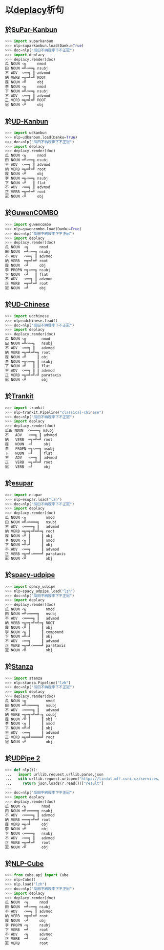 # 以[deplacy](https://koichiyasuoka.github.io/deplacy/)析句

## 於[SuPar-Kanbun](https://github.com/KoichiYasuoka/SuPar-Kanbun)

```py
>>> import suparkanbun
>>> nlp=suparkanbun.load(Danku=True)
>>> doc=nlp("瓜田不納履李下不正冠")
>>> import deplacy
>>> deplacy.render(doc)
瓜 NOUN <╗     nmod
田 NOUN ═╝<══╗ nsubj
不 ADV  <══╗ ║ advmod
納 VERB ═╗═╝═╝ ROOT
履 NOUN <╝     obj
李 NOUN <╗     nmod
下 NOUN ═╝<══╗ nsubj
不 ADV  <══╗ ║ advmod
正 VERB ═╗═╝═╝ ROOT
冠 NOUN <╝     obj
```

## 於[UD-Kanbun](https://github.com/KoichiYasuoka/UD-Kanbun)

```py
>>> import udkanbun
>>> nlp=udkanbun.load(Danku=True)
>>> doc=nlp("瓜田不納履李下不正冠")
>>> import deplacy
>>> deplacy.render(doc)
瓜 NOUN <╗     nmod
田 NOUN ═╝<══╗ nsubj
不 ADV  <══╗ ║ advmod
納 VERB ═╗═╝═╝ root
履 NOUN <╝     obj
李 NOUN ═╗<══╗ nsubj
下 NOUN <╝   ║ flat
不 ADV  <══╗ ║ advmod
正 VERB ═╗═╝═╝ root
冠 NOUN <╝     obj
```

## 於[GuwenCOMBO](https://github.com/KoichiYasuoka/GuwenCOMBO)

```py
>>> import guwencombo
>>> nlp=guwencombo.load(Danku=True)
>>> doc=nlp("瓜田不納履李下不正冠")
>>> import deplacy
>>> deplacy.render(doc)
瓜 NOUN  <╗     nmod
田 NOUN  ═╝<══╗ nsubj
不 ADV   <══╗ ║ advmod
納 VERB  ═╗═╝═╝ root
履 NOUN  <╝     obj
李 PROPN ═╗<══╗ nsubj
下 NOUN  <╝   ║ flat
不 ADV   <══╗ ║ advmod
正 VERB  ═╗═╝═╝ root
冠 NOUN  <╝     obj
```

## 於[UD-Chinese](https://pypi.org/project/udchinese)

```py
>>> import udchinese
>>> nlp=udchinese.load()
>>> doc=nlp("瓜田不納履李下不正冠")
>>> import deplacy
>>> deplacy.render(doc)
瓜 NOUN <╗       nmod
田 NOUN ═╝<══╗   nsubj
不 ADV  <══╗ ║   advmod
納 VERB ═╗═╝═╝═╗ root
履 NOUN <╝     ║ obj
李 NOUN ═╗<══╗ ║ nsubj
下 NOUN <╝   ║ ║ flat
不 ADV  <══╗ ║ ║ advmod
正 VERB ═╗═╝═╝<╝ parataxis
冠 NOUN <╝       obj
```

## 於[Trankit](https://github.com/nlp-uoregon/trankit)

```py
>>> import trankit
>>> nlp=trankit.Pipeline("classical-chinese")
>>> doc=nlp("瓜田不納履李下不正冠")
>>> import deplacy
>>> deplacy.render(doc)
瓜田 NOUN  <════╗ nsubj
不   ADV   <══╗ ║ advmod
納   VERB  ═╗═╝═╝ root
履   NOUN  <╝     obj
李   PROPN ═╗<══╗ nsubj
下   NOUN  <╝   ║ flat
不   ADV   <══╗ ║ advmod
正   VERB  ═╗═╝═╝ root
冠   VERB  <╝     obj
```

## 於[esupar](https://github.com/KoichiYasuoka/esupar)

```py
>>> import esupar
>>> nlp=esupar.load("lzh")
>>> doc=nlp("瓜田不納履李下不正冠")
>>> import deplacy
>>> deplacy.render(doc)
瓜 NOUN <╗         nmod
田 NOUN ═╝<════╗   nsubj
不 ADV  <════╗ ║   advmod
納 VERB ═╗═╗═╝═╝═╗ root
履 NOUN <╝ ║     ║ obj
李 NOUN <╗ ║     ║ nmod
下 NOUN ═╝<╝     ║ obj
不 ADV  <══╗     ║ advmod
正 VERB ═╗═╝<════╝ parataxis
冠 NOUN <╝         obj
```

## 於[spacy-udpipe](https://github.com/TakeLab/spacy-udpipe)

```py
>>> import spacy_udpipe
>>> nlp=spacy_udpipe.load("lzh")
>>> doc=nlp("瓜田不納履李下不正冠")
>>> import deplacy
>>> deplacy.render(doc)
瓜 NOUN <╗         nmod
田 NOUN ═╝<════╗   nsubj
不 ADV  <════╗ ║   advmod
納 VERB ═╗═╗═╝═╝═╗ ROOT
履 NOUN <╝ ║     ║ obj
李 NOUN <╗ ║     ║ compound
下 NOUN ═╝<╝     ║ obj
不 ADV  <══╗     ║ advmod
正 VERB ═╗═╝<════╝ parataxis
冠 NOUN <╝         obj
```

## 於[Stanza](https://stanfordnlp.github.io/stanza)

```py
>>> import stanza
>>> nlp=stanza.Pipeline("lzh")
>>> doc=nlp("瓜田不納履李下不正冠")
>>> import deplacy
>>> deplacy.render(doc)
瓜 NOUN <╗         nmod
田 NOUN ═╝<════╗   nsubj
不 ADV  <════╗ ║   advmod
納 VERB ═╗═╗═╝═╝<╗ csubj
履 NOUN <╝ ║     ║ obj
李 NOUN <╗ ║     ║ nmod
下 NOUN ═╝<╝     ║ obj
不 ADV  <══╗     ║ advmod
正 VERB ═╗═╝═════╝ root
冠 NOUN <╝         obj
```

## 於[UDPipe 2](http://ufal.mff.cuni.cz/udpipe/2)

```py
>>> def nlp(t):
...   import urllib.request,urllib.parse,json
...   with urllib.request.urlopen("https://lindat.mff.cuni.cz/services/udpipe/api/process?model=lzh&tokenizer&tagger&parser&data="+urllib.parse.quote(t)) as r:
...     return json.loads(r.read())["result"]
...
>>> doc=nlp("瓜田不納履李下不正冠")
>>> import deplacy
>>> deplacy.render(doc)
瓜 NOUN <╗       nmod
田 NOUN ═╝<════╗ nsubj
不 ADV  <════╗ ║ advmod
納 VERB ═══╗═╝═╝ root
履 VERB ═╗<╝     obj
李 NOUN <╝       obj
下 NOUN <════╗   nsubj
不 ADV  <══╗ ║   advmod
正 VERB ═╗═╝═╝   root
冠 NOUN <╝       obj
```

## 於[NLP-Cube](https://github.com/Adobe/NLP-Cube)

```py
>>> from cube.api import Cube
>>> nlp=Cube()
>>> nlp.load("lzh")
>>> doc=nlp("瓜田不納履李下不正冠")
>>> import deplacy
>>> deplacy.render(doc)
瓜 NOUN  <╗     nmod
田 NOUN  ═╝<══╗ nsubj
不 ADV   <══╗ ║ advmod
納 VERB  ═╗═╝═╝ root
履 NOUN  <╝     obj
李 PROPN <╗     nsubj
下 VERB  ═╝     root
不 ADV   <╗     advmod
正 VERB  ═╝     root
冠 VERB         root
```

